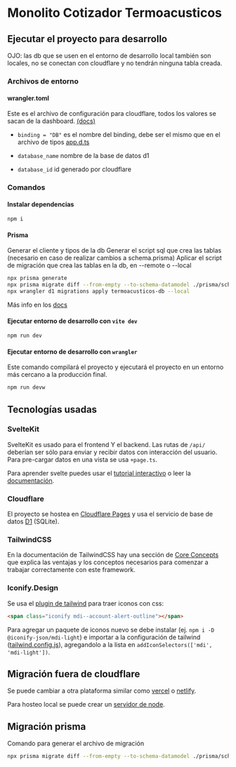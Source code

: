 # Monolito Cotizador Termoacusticos

## Ejecutar el proyecto para desarrollo

OJO: las db que se usen en el entorno de desarrollo local también son locales, no se conectan con cloudflare y no tendrán ninguna tabla creada.

### Archivos de entorno

#### wrangler.toml

Este es el archivo de configuración para cloudflare, todos los valores se sacan de la dashboard. [(docs)](https://developers.cloudflare.com/pages/functions/bindings/#d1-databases)

- `binding = "DB"` es el nombre del binding, debe ser el mismo que en el archivo de tipos [app.d.ts](./src/app.d.ts)

- `database_name` nombre de la base de datos d1

- `database_id` id generado por cloudflare

### Comandos

#### Instalar dependencias

```bash
npm i
```

#### Prisma

Generar el cliente y tipos de la db
Generar el script sql que crea las tablas (necesario en caso de realizar cambios a schema.prisma)
Aplicar el script de migración que crea las tablas en la db, en --remote o --local

```bash
npx prisma generate
npx prisma migrate diff --from-empty --to-schema-datamodel ./prisma/schema.prisma --script --output migrations/0001_create_tables.sql
npx wrangler d1 migrations apply termoacusticos-db --local
```

Más info en los [docs](https://www.prisma.io/docs/orm/prisma-client/deployment/edge/deploy-to-cloudflare#cloudflare-d1)

#### Ejecutar entorno de desarrollo con `vite dev`

```bash
npm run dev
```

#### Ejecutar entorno de desarrollo con `wrangler`

Este comando compilará el proyecto y ejecutará el proyecto en un entorno más cercano a la producción final.

```bash
npm run devw
```

## Tecnologías usadas

### SvelteKit

SvelteKit es usado para el frontend Y el backend. Las rutas de `/api/` deberían ser sólo para enviar y recibir datos con interacción del usuario. Para pre-cargar datos en una vista se usa `+page.ts`.

Para aprender svelte puedes usar el [tutorial interactivo](https://learn.svelte.dev/tutorial/welcome-to-svelte) o leer la [documentación](https://svelte.dev/docs/introduction).

### Cloudflare

El proyecto se hostea en [Cloudflare Pages](https://developers.cloudflare.com/pages/) y usa el servicio de base de datos [D1](https://developers.cloudflare.com/d1/) (SQLite).

### TailwindCSS

En la documentación de TailwindCSS hay una sección de [Core Concepts](https://tailwindcss.com/docs/utility-first) que explica las ventajas y los conceptos necesarios para comenzar a trabajar correctamente con este framework.

### Iconify.Design

Se usa el [plugin de tailwind](https://iconify.design/docs/usage/css/tailwind/iconify/) para traer iconos con css:

```html
<span class="iconify mdi--account-alert-outline"></span>
```

Para agregar un paquete de iconos nuevo se debe instalar (ej. `npm i -D @iconify-json/mdi-light`) e importar a la configuración de tailwind ([tailwind.config.js](./tailwind.config.js)), agregandolo a la lista en `addIconSelectors(['mdi', 'mdi-light'])`.

## Migración fuera de cloudflare

Se puede cambiar a otra plataforma similar como [vercel](https://vercel.com) o [netlify](https://netlify.com).

Para hosteo local se puede crear un [servidor de node](https://kit.svelte.dev/docs/adapter-node).

## Migración prisma

Comando para generar el archivo de migración

```bash
npx prisma migrate diff --from-empty --to-schema-datamodel ./prisma/schema.prisma --script --output migrations/0001_create_tables.sql
```
